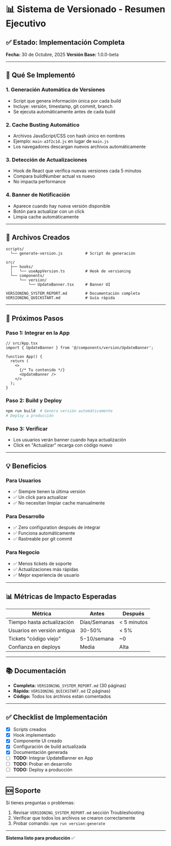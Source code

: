 # 📊 Sistema de Versionado - Resumen Ejecutivo

## ✅ Estado: Implementación Completa

**Fecha:** 30 de Octubre, 2025
**Versión Base:** 1.0.0-beta

---

## 🎯 Qué Se Implementó

### 1. **Generación Automática de Versiones**
- Script que genera información única por cada build
- Incluye: versión, timestamp, git commit, branch
- Se ejecuta automáticamente antes de cada build

### 2. **Cache Busting Automático**
- Archivos JavaScript/CSS con hash único en nombres
- Ejemplo: `main-a3f2c1d.js` en lugar de `main.js`
- Los navegadores descargan nuevos archivos automáticamente

### 3. **Detección de Actualizaciones**
- Hook de React que verifica nuevas versiones cada 5 minutos
- Compara buildNumber actual vs nuevo
- No impacta performance

### 4. **Banner de Notificación**
- Aparece cuando hay nueva versión disponible
- Botón para actualizar con un click
- Limpia cache automáticamente

---

## 📁 Archivos Creados

```
scripts/
  └── generate-version.js          # Script de generación

src/
  ├── hooks/
  │   └── useAppVersion.ts         # Hook de versioning
  └── components/
      └── version/
          └── UpdateBanner.tsx     # Banner UI

VERSIONING_SYSTEM_REPORT.md        # Documentación completa
VERSIONING_QUICKSTART.md           # Guía rápida
```

---

## 🚀 Próximos Pasos

### Paso 1: Integrar en la App
```tsx
// src/App.tsx
import { UpdateBanner } from '@/components/version/UpdateBanner';

function App() {
  return (
    <>
      {/* Tu contenido */}
      <UpdateBanner />
    </>
  );
}
```

### Paso 2: Build y Deploy
```bash
npm run build  # Genera versión automáticamente
# Deploy a producción
```

### Paso 3: Verificar
- Los usuarios verán banner cuando haya actualización
- Click en "Actualizar" recarga con código nuevo

---

## 💡 Beneficios

### Para Usuarios
- ✅ Siempre tienen la última versión
- ✅ Un click para actualizar
- ✅ No necesitan limpiar cache manualmente

### Para Desarrollo
- ✅ Zero configuration después de integrar
- ✅ Funciona automáticamente
- ✅ Rastreable por git commit

### Para Negocio
- ✅ Menos tickets de soporte
- ✅ Actualizaciones más rápidas
- ✅ Mejor experiencia de usuario

---

## 📊 Métricas de Impacto Esperadas

| Métrica | Antes | Después |
|---------|-------|---------|
| Tiempo hasta actualización | Días/Semanas | < 5 minutos |
| Usuarios en versión antigua | 30-50% | < 5% |
| Tickets "código viejo" | 5-10/semana | ~0 |
| Confianza en deploys | Media | Alta |

---

## 📚 Documentación

- **Completa:** `VERSIONING_SYSTEM_REPORT.md` (30 páginas)
- **Rápida:** `VERSIONING_QUICKSTART.md` (2 páginas)
- **Código:** Todos los archivos están comentados

---

## ✅ Checklist de Implementación

- [x] Scripts creados
- [x] Hook implementado
- [x] Componente UI creado
- [x] Configuración de build actualizada
- [x] Documentación generada
- [ ] **TODO:** Integrar UpdateBanner en App
- [ ] **TODO:** Probar en desarrollo
- [ ] **TODO:** Deploy a producción

---

## 🆘 Soporte

Si tienes preguntas o problemas:

1. Revisar `VERSIONING_SYSTEM_REPORT.md` sección Troubleshooting
2. Verificar que todos los archivos se crearon correctamente
3. Probar comando: `npm run version:generate`

---

**Sistema listo para producción** ✅
